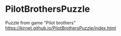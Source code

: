 # PilotBrothersPuzzle
Puzzle from game "Pilot brothers"  
https://kirnet.github.io/PilotBrothersPuzzle/index.html

